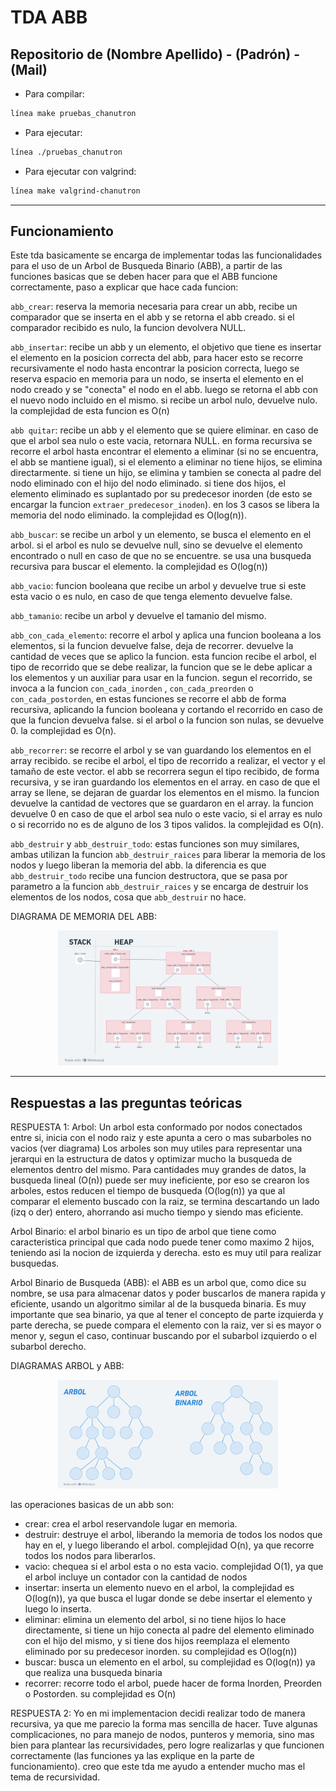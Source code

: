 # TDA ABB

## Repositorio de (Nombre Apellido) - (Padrón) - (Mail)

- Para compilar:

```bash
línea make pruebas_chanutron
```

- Para ejecutar:

```bash
línea ./pruebas_chanutron
```

- Para ejecutar con valgrind:
```bash
línea make valgrind-chanutron
```
---
##  Funcionamiento

Este tda basicamente se encarga de implementar todas las funcionalidades para el uso de un Arbol de Busqueda Binario (ABB), a partir de las funciones basicas que se deben hacer para que el ABB funcione correctamente, paso a explicar que hace cada funcion:

`abb_crear`: reserva la memoria necesaria para crear un abb, recibe un comparador que se inserta en el abb y se retorna el abb creado. si el comparador recibido es nulo, la funcion devolvera NULL.

`abb_insertar`: recibe un abb y un elemento, el objetivo que tiene es insertar el elemento en la posicion correcta del abb, para hacer esto se recorre recursivamente el nodo hasta encontrar la posicion correcta, luego se reserva espacio en memoria para un nodo, se inserta el elemento en el nodo creado y se "conecta" el nodo en el abb.
luego se retorna el abb con el nuevo nodo incluido en el mismo.
si recibe un arbol nulo, devuelve nulo.
la complejidad de esta funcion es O(n)

`abb quitar`: recibe un abb y el elemento que se quiere eliminar.
en caso de que el arbol sea nulo o este vacia, retornara NULL.
en forma recursiva se recorre el arbol hasta encontrar el elemento a eliminar (si no se encuentra, el abb se mantiene igual),
si el elemento a eliminar no tiene hijos, se elimina directarmente.
si tiene un hijo, se elimina y tambien se conecta al padre del nodo eliminado con el hijo del nodo eliminado.
si tiene dos hijos, el elemento eliminado es suplantado por su predecesor inorden (de esto se encargar la funcion `extraer_predecesor_inoden`).
en los 3 casos se libera la memoria del nodo eliminado.
la complejidad es O(log(n)).

`abb_buscar`: se recibe un arbol y un elemento, se busca el elemento en el arbol. si el arbol es nulo se devuelve null, sino se devuelve el elemento encontrado o null en caso de que no se encuentre.
se usa una busqueda recursiva para buscar el elemento.
la complejidad es O(log(n))

`abb_vacio`: funcion booleana que recibe un arbol y devuelve true si este esta vacio o es nulo, en caso de que tenga elemento devuelve false.

`abb_tamanio`: recibe un arbol y devuelve el tamanio del mismo.

`abb_con_cada_elemento`: recorre el arbol y aplica una funcion booleana a los elementos, si la funcion devuelve false, deja de recorrer. devuelve la cantidad de veces que se aplico la funcion.
esta funcion recibe el arbol, el tipo de recorrido que se debe realizar, la funcion que se le debe aplicar a los elementos y un auxiliar para usar en la funcion.
segun el recorrido, se invoca a la funcion `con_cada_inorden` , `con_cada_preorden` o `con_cada_postorden`, en estas funciones se recorre el abb de forma recursiva, aplicando la funcion booleana y cortando el recorrido en caso de que la funcion devuelva false.
si el arbol o la funcion son nulas, se devuelve 0.
la complejidad es O(n).

`abb_recorrer`: se recorre el arbol y se van guardando los elementos en el array recibido.
se recibe el arbol, el tipo de recorrido a realizar, el vector y el tamaño de este vector. 
el abb se recorrera segun el tipo recibido, de forma recursiva, y se iran guardando los elementos en el array. en caso de que el array se llene, se dejaran de guardar los elementos en el mismo.
la funcion devuelve la cantidad de vectores que se guardaron en el array.
la funcion devuelve 0 en caso de que el arbol sea nulo o este vacio, si el array es nulo o si recorrido no es de alguno de los 3 tipos validos.
la complejidad es O(n).

`abb_destruir` y `abb_destruir_todo`: estas funciones son muy similares, ambas utilizan la funcion `abb_destruir_raices` para liberar la memoria de los nodos y luego liberan la memoria del abb.
la diferencia es que `abb_destruir_todo` recibe una funcion destructora, que se pasa por parametro a la funcion `abb_destruir_raices` y se encarga de destruir los elementos de los nodos, cosa que `abb_destruir` no hace.

DIAGRAMA DE MEMORIA DEL ABB:
<div align="center">
<img width="70%" src="img/diagrama_abb_memoria.png">
</div>

---

## Respuestas a las preguntas teóricas

RESPUESTA 1:
Arbol: Un arbol esta conformado por nodos conectados entre si, inicia con el nodo raiz y este apunta a cero o mas subarboles no vacios (ver diagrama)
Los arboles son muy utiles para representar una jerarqui en la estructura de datos y optimizar mucho la busqueda de elementos dentro del mismo.
Para cantidades muy grandes de datos, la busqueda lineal (O(n)) puede ser muy ineficiente, por eso se crearon los arboles, estos reducen el tiempo de busqueda (O(log(n)) ya que al comparar el elemento buscado con la raiz, se termina descartando un lado (izq o der) entero, ahorrando asi mucho tiempo y siendo mas eficiente.

Arbol Binario: el arbol binario es un tipo de arbol que tiene como caracteristica principal que cada nodo puede tener como maximo 2 hijos, teniendo asi la nocion de izquierda y derecha. esto es muy util para realizar busquedas.

Arbol Binario de Busqueda (ABB): el ABB es un arbol que, como dice su nombre, se usa para almacenar datos y poder buscarlos de manera rapida y eficiente, usando un algoritmo similar al de la busqueda binaria. Es muy importante que sea binario, ya que al tener el concepto de parte izquierda y parte derecha, se puede compara el elemento con la raiz, ver si es mayor o menor y, segun el caso, continuar buscando por el subarbol izquierdo o el subarbol derecho.

DIAGRAMAS ARBOL y ABB:

<div align="center">
<img width="70%" src="img/diagrama_arbol_y_abb.png">
</div>




las operaciones basicas de un abb son:
- crear: crea el arbol reservandole lugar en memoria.
- destruir: destruye el arbol, liberando la memoria de todos los nodos que hay en el, y luego liberando el arbol. complejidad O(n), ya que recorre todos los nodos para liberarlos.
- vacio: chequea si el arbol esta o no esta vacio. complejidad O(1), ya que el arbol incluye un contador con la cantidad de nodos
- insertar: inserta un elemento nuevo en el arbol, la complejidad es O(log(n)), ya que busca el lugar donde se debe insertar el elemento y luego lo inserta.
- eliminar: elimina un elemento del arbol, si no tiene hijos lo hace directamente, si tiene un hijo conecta al padre del elemento eliminado con el hijo del mismo, y si tiene dos hijos reemplaza el elemento eliminado por su predecesor inorden. su complejidad es O(log(n))
- buscar: busca un elemento en el arbol, su complejidad es O(log(n)) ya que realiza una busqueda binaria
- recorrer: recorre todo el arbol, puede hacer de forma Inorden, Preorden o Postorden. su complejidad es O(n)




RESPUESTA 2:
Yo en mi implementacion decidi realizar todo de manera recursiva, ya que me parecio la forma mas sencilla de hacer. Tuve algunas complicaciones, no para manejo de nodos, punteros y memoria, sino mas bien para plantear las recursividades, pero logre realizarlas y que funcionen correctamente (las funciones ya las explique en la parte de funcionamiento). creo que este tda me ayudo a entender mucho mas el tema de recursividad.
